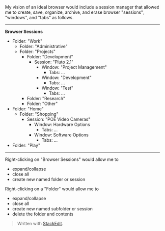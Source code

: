 My vision of an ideal browser would include a session manager that allowed me to create, save, organize, archive, and erase browser  "sessions", "windows", and "tabs" as follows.
___
**Browser Sessions**
* Folder: "Work"
	* Folder: "Administrative"
	* Folder: "Projects"
		* Folder: "Development"
			* Session: "Pluto 2.1"
				* Window: "Project Management"
					* Tabs: ...
				* Window: "Development"
					* Tabs: ...
				* Window: "Test"
					* Tabs: ...
		* Folder: "Research"
		* Folder: "Other"
* Folder: "Home"
	* Folder: "Shopping"
		* Session: "POE Video Cameras"
			* Window: Hardware Options
				* Tabs: ...
			* Window: Software Options
				* Tabs: ...
* Folder: "Play"

___
Right-clicking on "Browser Sessions" would allow me to 

 - expand/collapse
 - close all
 - create new named folder or session
 
 Right-clicking on a "Folder" would allow me to
 
 - expand/collapse
 - close all
 - create new named subfolder or session
 - delete the folder and contents

> Written with [StackEdit](https://stackedit.io/).
<!--stackedit_data:
eyJoaXN0b3J5IjpbLTU5Njg3ODAwMywxMTQ5ODIwNDA2XX0=
-->